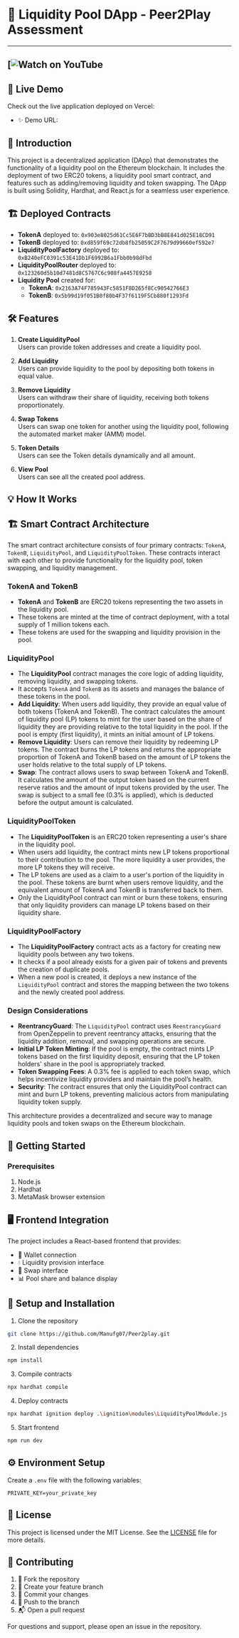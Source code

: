 # 🌊 Liquidity Pool DApp - Peer2Play Assessment
---
[![Watch on YouTube]()  
---
## 🚀 Live Demo

Check out the live application deployed on Vercel:
- ✨ Demo URL: 
  
## 🚀 Introduction
This project is a decentralized application (DApp) that demonstrates the functionality of a liquidity pool on the Ethereum blockchain. It includes the deployment of two ERC20 tokens, a liquidity pool smart contract, and features such as adding/removing liquidity and token swapping. The DApp is built using Solidity, Hardhat, and React.js for a seamless user experience.

## 🏗️ Deployed Contracts
- **TokenA** deployed to: `0x903e8025d61Cc5E6F7bBD3bB8E841d025E18CD91`
- **TokenB** deployed to: `0xd859f69c72db8fb25059C2F7679d99660ef592e7`
- **LiquidityPoolFactory** deployed to: `0xB240eFC0391c53E41Db1F6992B6a1Fbb0b98dFbd`
- **LiquidityPoolRouter** deployed to: `0x123260d5b10d7481d8C5767C6c908fa4457E9258`
- **Liquidity Pool** created for:
  - **TokenA**: `0x2163A74F785943Fc5851F8D265f8Cc90542766E3`
  - **TokenB**: `0x5b99d19f051B0f80b4F37f6119F5Cb880f1293Fd`

## 🛠️ Features
1. **Create LiquidityPool**  
   Users can provide token addresses and create a liquidity pool.

2. **Add Liquidity**  
   Users can provide liquidity to the pool by depositing both tokens in equal value.

3. **Remove Liquidity**  
   Users can withdraw their share of liquidity, receiving both tokens proportionately.

4. **Swap Tokens**  
   Users can swap one token for another using the liquidity pool, following the automated market maker (AMM) model.
 5. **Token Details**  
   Users can see the Token details dynamically and all amount.
 6. **View Pool**  
   Users can see all the created pool address.
      

## 💡 How It Works
## 🏗️ Smart Contract Architecture

The smart contract architecture consists of four primary contracts: `TokenA`, `TokenB`, `LiquidityPool`, and `LiquidityPoolToken`. These contracts interact with each other to provide functionality for the liquidity pool, token swapping, and liquidity management.

### TokenA and TokenB
- **TokenA** and **TokenB** are ERC20 tokens representing the two assets in the liquidity pool.
- These tokens are minted at the time of contract deployment, with a total supply of 1 million tokens each.
- These tokens are used for the swapping and liquidity provision in the pool.

### LiquidityPool
- The **LiquidityPool** contract manages the core logic of adding liquidity, removing liquidity, and swapping tokens.
- It accepts `TokenA` and `TokenB` as its assets and manages the balance of these tokens in the pool.
- **Add Liquidity**: When users add liquidity, they provide an equal value of both tokens (TokenA and TokenB). The contract calculates the amount of liquidity pool (LP) tokens to mint for the user based on the share of liquidity they are providing relative to the total liquidity in the pool. If the pool is empty (first liquidity), it mints an initial amount of LP tokens.
- **Remove Liquidity**: Users can remove their liquidity by redeeming LP tokens. The contract burns the LP tokens and returns the appropriate proportion of TokenA and TokenB based on the amount of LP tokens the user holds relative to the total supply of LP tokens.
- **Swap**: The contract allows users to swap between TokenA and TokenB. It calculates the amount of the output token based on the current reserve ratios and the amount of input tokens provided by the user. The swap is subject to a small fee (0.3% is applied), which is deducted before the output amount is calculated.

### LiquidityPoolToken
- The **LiquidityPoolToken** is an ERC20 token representing a user's share in the liquidity pool.
- When users add liquidity, the contract mints new LP tokens proportional to their contribution to the pool. The more liquidity a user provides, the more LP tokens they will receive.
- The LP tokens are used as a claim to a user's portion of the liquidity in the pool. These tokens are burnt when users remove liquidity, and the equivalent amount of TokenA and TokenB is transferred back to them.
- Only the LiquidityPool contract can mint or burn these tokens, ensuring that only liquidity providers can manage LP tokens based on their liquidity share.

### LiquidityPoolFactory
- The **LiquidityPoolFactory** contract acts as a factory for creating new liquidity pools between any two tokens.
- It checks if a pool already exists for a given pair of tokens and prevents the creation of duplicate pools.
- When a new pool is created, it deploys a new instance of the `LiquidityPool` contract and stores the mapping between the two tokens and the newly created pool address.

### Design Considerations
- **ReentrancyGuard**: The `LiquidityPool` contract uses `ReentrancyGuard` from OpenZeppelin to prevent reentrancy attacks, ensuring that the liquidity addition, removal, and swapping operations are secure.
- **Initial LP Token Minting**: If the pool is empty, the contract mints LP tokens based on the first liquidity deposit, ensuring that the LP token holders' share in the pool is appropriately tracked.
- **Token Swapping Fees**: A 0.3% fee is applied to each token swap, which helps incentivize liquidity providers and maintain the pool’s health.
- **Security**: The contract ensures that only the LiquidityPool contract can mint and burn LP tokens, preventing malicious actors from manipulating liquidity token supply.

This architecture provides a decentralized and secure way to manage liquidity pools and token swaps on the Ethereum blockchain.



## 🚀 Getting Started

### Prerequisites
1. Node.js 
2. Hardhat
3. MetaMask browser extension

## 🖥️ Frontend Integration

The project includes a React-based frontend that provides:
- 👛 Wallet connection
- 💧 Liquidity provision interface
- 💱 Swap interface
- 📊 Pool share and balance display

## 🚀 Setup and Installation

1. Clone the repository
```bash
git clone https://github.com/Manufg07/Peer2play.git
```

2. Install dependencies
```bash
npm install
```

3. Compile contracts
```bash
npx hardhat compile
```

4. Deploy contracts
```bash
npx hardhat ignition deploy .\ignition\modules\LiquidityPoolModule.js
```

5. Start frontend
```bash
npm run dev
```

## ⚙️ Environment Setup

Create a `.env` file with the following variables:
```
PRIVATE_KEY=your_private_key
```


## 📄 License

This project is licensed under the MIT License. See the [LICENSE](LICENSE) file for more details.
## 🤝 Contributing

1. 🍴 Fork the repository
2. 🌿 Create your feature branch
3. 💾 Commit your changes
4. 🚀 Push to the branch
5. 📬 Open a pull request

For questions and support, please open an issue in the repository.
